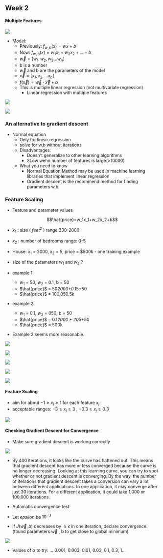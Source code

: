## Week 2

#### Multiple Features

![](Pictures/MultipleFeatures01.png)

- Model:
    - Previously: $f_{w,b}(x)=wx+b$
    - Now: $f_{w,b}(x)=w_{1}x_{1}+w_{2}x_{2}+...+b$
    - $\overrightarrow{w} = [w_1,w_2,w_3...w_n]$
    - b is a number 
    - $\overrightarrow{w}$ and b are the parameters of the model
    - $\overrightarrow{x} = [x_1,x_2,...x_n]$
    - $f(\overrightarrow{x})=\overrightarrow{w}\cdot \overrightarrow{x}+b$
    - This is multiple linear regression (not multivariate regression)
        - Linear regression with multiple features

![](Pictures/GradientDescent01.png)

![](Pictures/GradientDescent02.png)

### An alternative to gradient descent

- Normal equation
    - Only for linear regression
    - solve for w,b without iterations
    - Disadvantages:
        - Doesn't generalize to other learning algorithms
        - SLow wehn number of features is large(>10000)
    - What you need to know
        - Normal Equation Method may be used in machine learning libraries that implement linear regression
        - Gradient descent is the recommend method for finding parameters w,b

### Feature Scaling

- Feature and parameter values

$$\hat{price}=w_1x_1+w_2x_2+b$$

- $x_1$ : size ( $feet^2$ ) range 300-2000
- $x_2$ : number of bedrooms  range: 0-5

- House: $x_1$ = 2000, $x_2$ = 5, price = $500k - one training example

- size of the parameters $w_1$ and $w_2$ ?
- example 1:
    - $w_1$ = 50, $w_2$ = 0.1, b = 50
    - $\hat{price}$ = 50*2000+0.1*5+50
    - $\hat{price}$ = 100,050.5k
- example 2:
    - $w_1$ = 0.1, $w_2$ = 050, b = 50
    - $\hat{price}$ = 0.1*2000 + 20*5+50
    - $\hat{price}$ = 500k
- Example 2 seems more reasonable. 

![](Pictures/FeatureScaling01.png)

![](Pictures/FeatureScaling02.png)

![](Pictures/FeatureScaling03.png)

![](Pictures/FeatureScaling04.png)

![](Pictures/FeatureScaling05.png)

#### Feature Scaling
- aim for about $-1\ge x_j\ge 1$ for each feature $x_j$
- acceptable ranges: $-3\ge x_j\ge 3$ , $-0.3\ge x_j\ge 0.3$

![](Pictures/FeatureScaling06.png)

#### Checking Gradient Descent for Convergence
- Make sure gradient descent is working correctly 

![](Pictures/IterationConverge01.png)

- By 400 iterations, it looks like the curve has flattened out. This means that gradient descent has more or less converged because the curve is no longer decreasing. Looking at this learning curve, you can try to spot whether or not gradient descent is converging. By the way, the number of iterations that gradient descent takes a conversion can vary a lot between different applications. In one application, it may converge after just 30 iterations. For a different application, it could take 1,000 or 100,000 iterations. 

- Automatic convergence test 
- Let $epsilon$ be $10^{-3}$
- if $J(\overrightarrow{w},b)$ decreases by $\ge \epsilon$ in one iteration, declare convergence. (found parameters $\overrightarrow{w}$ , b to get close to global minimum)

![](Pictures/LearningRate08.png)

- Values of $\alpha$ to try: ... 0.001, 0.003, 0.01, 0.03, 0.1, 0.3, 1...
